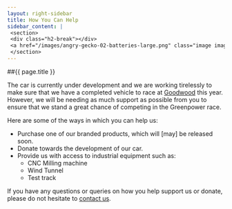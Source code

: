 ```yaml
---
layout: right-sidebar
title: How You Can Help
sidebar_content: |
 <section>
 <div class="h2-break"></div>
 <a href="/images/angry-gecko-02-batteries-large.png" class="image image-full" data-lighter data-width="1344" data-height="900"><img src="/images/angry-gecko-02-batteries.jpg" alt="Batteries" /></a>
 </section>
---
```

##{{ page.title }}

The car is currently under development and we are working tirelessly to make sure that we have a completed vehicle to race at [Goodwood](http://www.goodwood.co.uk/home.aspx) this year. However, we will be needing as much support as possible from you to ensure that we stand a great chance of competing in the Greenpower race.

Here are some of the ways in which you can help us:

- Purchase one of our branded products, which will [may] be released soon.
- Donate towards the development of our car.
- Provide us with access to industrial equipment such as:
  - CNC Milling machine
  - Wind Tunnel
  - Test track

If you have any questions or queries on how you help support us or donate, please do not hesitate to [contact us](/contact/).